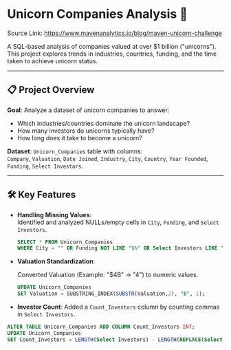 
# Unicorn Companies Analysis 🦄
Source Link: https://www.mavenanalytics.io/blog/maven-unicorn-challenge

A SQL-based analysis of companies valued at over $1 billion ("unicorns"). This project explores trends in industries, countries, funding, and the time taken to achieve unicorn status.

---

## 📋 Project Overview
**Goal**: Analyze a dataset of unicorn companies to answer:  
- Which industries/countries dominate the unicorn landscape?  
- How many investors do unicorns typically have?  
- How long does it take to become a unicorn?  

**Dataset**: `Unicorn_Companies` table with columns:  
`Company`, `Valuation`, `Date Joined`, `Industry`, `City`, `Country`, `Year Founded`, `Funding`, `Select Investors`.

---

## 🛠️ Key Features
- **Handling Missing Values**:  
    Identified and analyzed NULLs/empty cells in `City`, `Funding`, and `Select Investors`.
    ```sql
    SELECT * FROM Unicorn_Companies 
    WHERE City = "" OR Funding NOT LIKE "$%" OR Select Investors LIKE "n/a";
    ```

- **Valuation Standardization**:

    Converted Valuation (Example: "$4B" → "4") to numeric values.
    ```sql  
    UPDATE Unicorn_Companies
    SET Valuation = SUBSTRING_INDEX(SUBSTR(Valuation,2), "B", 1);
    ```

- **Investor Count**:
Added a `Count_Investors` column by counting commas in `Select Investors`.
```sql
ALTER TABLE Unicorn_Companies ADD COLUMN Count_Investors INT;
UPDATE Unicorn_Companies
SET Count_Investors = LENGTH(Select Investors) - LENGTH(REPLACE(Select Investors, ",", "")) + 1;
```